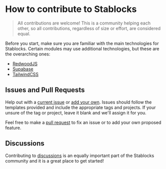 # How to contribute to Stablocks

> All contributions are welcome! This is a community helping each other, so all contributions, regardless of size or effort, are considered equal.

Before you start, make sure you are familiar with the main technologies for Stablocks. Certain modules may use additional technologies, but these are the overarching ones:

- [RedwoodJS](https://redwoodjs.com)
- [Supabase](https://supabase.io)
- [TailwindCSS](https://tailwindcss.com)

## Issues and Pull Requests

Help out with a [current issue](https://github.com/stablocks/stablocks/issues) or [add your own](https://github.com/stablocks/stablocks/issues/new/choose). Issues should follow the templates provided and include the appropriate tags and projects. If your unsure of the tag or project, leave it blank and we'll assign it for you.

Feel free to make a [pull request](https://github.com/stablocks/stablocks/pulls) to fix an issue or to add your own proposed feature.

## Discussions

Contributing to [discussions](https://github.com/stablocks/stablocks/discussions) is an equally important part of the Stablocks community and it is a great place to get started!
